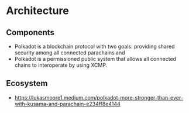 # Architecture

## Components
- Polkadot is a blockchain protocol with two goals: providing shared security among all connected parachains and 
- Polkadot is a permissioned public system that allows all connected chains to interoperate by using XCMP.

## Ecosystem
- https://lukasmoore1.medium.com/polkadot-more-stronger-than-ever-with-kusama-and-parachain-e234ff8e4144
